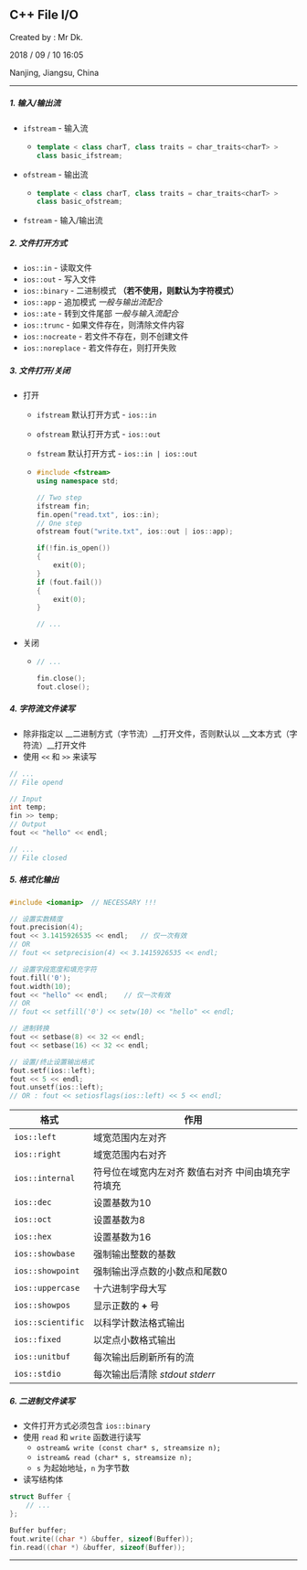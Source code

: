## C++ File I/O

Created by : Mr Dk.

2018 / 09 / 10 16:05

Nanjing, Jiangsu, China

---

##### 1. 输入/输出流

* `ifstream` - 输入流

  * ```C++
    template < class charT, class traits = char_traits<charT> >
    class basic_ifstream;
    ```

* `ofstream` - 输出流

  * ```C++
    template < class charT, class traits = char_traits<charT> >
    class basic_ofstream;
    ```

* `fstream` - 输入/输出流

##### 2. 文件打开方式

* `ios::in` - 读取文件
* `ios::out` - 写入文件
* `ios::binary` - 二进制模式 __（若不使用，则默认为字符模式）__
* `ios::app` - 追加模式 _一般与输出流配合_
* `ios::ate` - 转到文件尾部 _一般与输入流配合_
* `ios::trunc` - 如果文件存在，则清除文件内容
* `ios::nocreate` - 若文件不存在，则不创建文件
* `ios::noreplace` - 若文件存在，则打开失败

##### 3. 文件打开/关闭

* 打开

  * `ifstream` 默认打开方式 - `ios::in`

  * `ofstream` 默认打开方式 - `ios::out`

  * `fstream` 默认打开方式 - `ios::in | ios::out`

  * ```c++
    #include <fstream>
    using namespace std;
    
    // Two step
    ifstream fin;
    fin.open("read.txt", ios::in);
    // One step
    ofstream fout("write.txt", ios::out | ios::app);
    
    if(!fin.is_open())
    {
        exit(0);
    }
    if (fout.fail())
    {
        exit(0);
    }
    
    // ...
    ```

* 关闭

  * ```C++
    // ...
    
    fin.close();
    fout.close();
    ```

##### 4. 字符流文件读写

* 除非指定以 __二进制方式（字节流）__打开文件，否则默认以 __文本方式（字符流）__打开文件
* 使用 `<<` 和 `>>` 来读写

```C++
// ...
// File opend

// Input
int temp;
fin >> temp;
// Output
fout << "hello" << endl;

// ...
// File closed
```

##### 5. 格式化输出

```C++
#include <iomanip>	// NECESSARY !!!

// 设置实数精度
fout.precision(4);
fout << 3.1415926535 << endl;	// 仅一次有效
// OR
// fout << setprecision(4) << 3.1415926535 << endl;

// 设置字段宽度和填充字符
fout.fill('0');
fout.width(10);
fout << "hello" << endl;	// 仅一次有效
// OR
// fout << setfill('0') << setw(10) << "hello" << endl;

// 进制转换
fout << setbase(8) << 32 << endl;
fout << setbase(16) << 32 << endl;

// 设置/终止设置输出格式
fout.setf(ios::left);
fout << 5 << endl;
fout.unsetf(ios::left);
// OR : fout << setiosflags(ios::left) << 5 << endl;
```

| 格式              | 作用                                               |
| ----------------- | -------------------------------------------------- |
| `ios::left`       | 域宽范围内左对齐                                   |
| `ios::right`      | 域宽范围内右对齐                                   |
| `ios::internal`   | 符号位在域宽内左对齐 数值右对齐 中间由填充字符填充 |
| `ios::dec`        | 设置基数为10                                       |
| `ios::oct`        | 设置基数为8                                        |
| `ios::hex`        | 设置基数为16                                       |
| `ios::showbase`   | 强制输出整数的基数                                 |
| `ios::showpoint`  | 强制输出浮点数的小数点和尾数0                      |
| `ios::uppercase`  | 十六进制字母大写                                   |
| `ios::showpos`    | 显示正数的 __+__ 号                                |
| `ios::scientific` | 以科学计数法格式输出                               |
| `ios::fixed`      | 以定点小数格式输出                                 |
| `ios::unitbuf`    | 每次输出后刷新所有的流                             |
| `ios::stdio`      | 每次输出后清除 _stdout stderr_                     |

##### 6. 二进制文件读写

* 文件打开方式必须包含 `ios::binary`
* 使用 `read` 和 `write` 函数进行读写
  * `ostream& write (const char* s, streamsize n);`
  * `istream& read (char* s, streamsize n);`
  * `s` 为起始地址，`n` 为字节数
* 读写结构体

```C++
struct Buffer {
	// ...
};

Buffer buffer;
fout.write((char *) &buffer, sizeof(Buffer));
fin.read((char *) &buffer, sizeof(Buffer));
```

---

